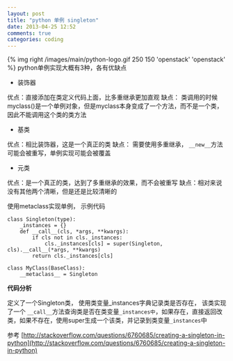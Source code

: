 ```yaml
---
layout: post
title: "python 单例 singleton"
date: 2013-04-25 12:52
comments: true
categories: coding
---
```


{% img right /images/main/python-logo.gif 250 150 'openstack' 'openstack' %}
python单例实现大概有3种，各有优缺点


* 装饰器

优点：直接添加在类定义代码上面，比多重继承更加直观
缺点： 类调用的时候 myclass()是一个单例对象，但是myclass本身变成了一个方法，而不是一个类，因此不能调用这个类的类方法

<!-- more -->

* 基类

优点：相比装饰器，这是一个真正的类
缺点： 需要使用多重继承， `__new__`方法可能会被重写，单例实现可能会被覆盖

* 元类

优点：是一个真正的类，达到了多重继承的效果，而不会被重写
缺点：相对来说没有其他两个清晰，但是还是比较清晰的

使用metaclass实现单例，
示例代码

    class Singleton(type):
        _instances = {}
        def __call__(cls, *args, **kwargs):
            if cls not in cls._instances:
                cls._instances[cls] = super(Singleton, cls).__call__(*args, **kwargs)
            return cls._instances[cls]
    
    class MyClass(BaseClass):
        __metaclass__ = Singleton

**代码分析**

定义了一个Singleton类，
使用类变量_instances字典记录类是否存在，
该类实现了一个 `__call__`方法查询类是否在类变量`_instances中`，如果存在，直接返回改类，如果不存在，使用super生成一个该类，并记录到类变量`_instances`中


参考
[http://stackoverflow.com/questions/6760685/creating-a-singleton-in-python](http://stackoverflow.com/questions/6760685/creating-a-singleton-in-python)

